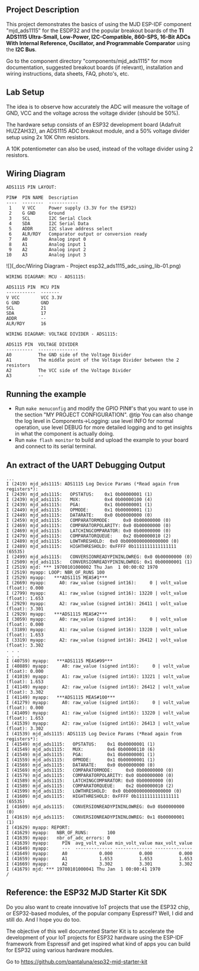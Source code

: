 ## Project Description
This project demonstrates the basics of using the MJD ESP-IDF component "mjd_ads1115" for the ESDP32 and the popular breakout boards of the **TI ADS1115 Ultra-Small, Low-Power, I2C-Compatible, 860-SPS, 16-Bit ADCs With Internal Reference, Oscillator, and Programmable Comparator** using the **I2C Bus**.

Go to the component directory "components/mjd_ads1115" for more documentation, suggested breakout boards (if relevant), installation and wiring instructions, data sheets, FAQ, photo's, etc.



## Lab Setup

The idea is to observe how accurately the ADC will measure the voltage of GND, VCC and the voltage across the voltage divider (should be 50%).

The hardware setup consists of an ESP32 development board (Adafruit HUZZAH32), an ADS1115 ADC breakout module, and a 50% voltage divider setup using 2x 10K Ohm resistors.

A 10K potentiometer can also be used, instead of the voltage divider using 2 resistors.



## Wiring Diagram
```
ADS1115 PIN LAYOUT:

PIN#  PIN NAME  Description
----  --------  -----------
 1    V VCC     Power supply (3.3V for the ESP32)
 2    G GND     Ground
 3    SCL       I2C Serial Clock
 4    SDA       I2C Serial Data
 5    ADDR      I2C slave address select
 6    ALR/RDY   Comparator output or conversion ready
 7    A0        Analog input 0
 8    A1        Analog input 1
 9    A2        Analog input 2
10    A3        Analog input 3
```

![](_doc/Wiring Diagram - Project esp32_ads1115_adc_using_lib-01.png)

```
WIRING DIAGRAM: MCU - ADS1115:

ADS1115 PIN  MCU PIN
-----------  -------
V VCC        VCC 3.3V
G GND        GND
SCL          21
SDA          17
ADDR         --
ALR/RDY      16
```



```
WIRING DIAGRAM: VOLTAGE DIVIDER - ADS1115:

ADS115 PIN  VOLTAGE DIVIDER
----------  ---------------
A0          The GND side of the Voltage Divider
A1          The middle point of the Voltage Divider between the 2 resistors
A2          The VCC side of the Voltage Divider 
A3          --
```



## Running the example

- Run `make menuconfig` and modify the GPIO PIN#'s that you want to use in the section "MY PROJECT CONFIGURATION". @tip You can also change the log level in Components->Logging: use level INFO for normal operation, use level DEBUG for more detailed logging and to get insights in what the component is actually doing.
- Run `make flash monitor` to build and upload the example to your board and connect to its serial terminal.



## An extract of the UART Debugging Output

```
...
I (2419) mjd_ads1115: ADS1115 Log Device Params (*Read again from registers*):
I (2439) mjd_ads1115:   OPSTATUS:    0x1 0b00000001 (1)
I (2439) mjd_ads1115:   MUX:         0x4 0b00000100 (4)
I (2439) mjd_ads1115:   PGA:         0x1 0b00000001 (1)
I (2449) mjd_ads1115:   OPMODE:      0x1 0b00000001 (1)
I (2449) mjd_ads1115:   DATARATE:    0x0 0b00000000 (0)
I (2459) mjd_ads1115:   COMPARATORMODE:     0x0 0b00000000 (0)
I (2469) mjd_ads1115:   COMPARATORPOLARITY: 0x0 0b00000000 (0)
I (2469) mjd_ads1115:   LATCHINGCOMPARATOR: 0x0 0b00000000 (0)
I (2479) mjd_ads1115:   COMPARATORQUEUE:    0x2 0b00000010 (2)
I (2489) mjd_ads1115:   LOWTHRESHOLD:  0x0 0b0000000000000000 (0)
I (2489) mjd_ads1115:   HIGHTHRESHOLD: 0xFFFF 0b1111111111111111 (65535)
I (2499) mjd_ads1115:   CONVERSIONREADYPININLOWREG: 0x0 0b00000000 (0)
I (2509) mjd_ads1115:   CONVERSIONREADYPININLOWREG: 0x1 0b00000001 (1)
I (2519) mjd: *** 19700101000002 Thu Jan  1 00:00:02 1970
I (2519) myapp: LOOP: NBR_OF_RUNS 100
I (2529) myapp:   ***ADS1115 MEAS#1***
I (2669) myapp:     A0: raw_value (signed int16):     0 | volt_value (float): 0.000
I (2799) myapp:     A1: raw_value (signed int16): 13220 | volt_value (float): 1.653
I (2929) myapp:     A2: raw_value (signed int16): 26411 | volt_value (float): 3.301
I (2929) myapp:   ***ADS1115 MEAS#2***
I (3059) myapp:     A0: raw_value (signed int16):     0 | volt_value (float): 0.000
I (3189) myapp:     A1: raw_value (signed int16): 13220 | volt_value (float): 1.653
I (3319) myapp:     A2: raw_value (signed int16): 26412 | volt_value (float): 3.302
. . .
. . .
I (40759) myapp:   ***ADS1115 MEAS#99***
I (40889) myapp:     A0: raw_value (signed int16):     0 | volt_value (float): 0.000
I (41019) myapp:     A1: raw_value (signed int16): 13221 | volt_value (float): 1.653
I (41149) myapp:     A2: raw_value (signed int16): 26412 | volt_value (float): 3.302
I (41149) myapp:   ***ADS1115 MEAS#100***
I (41279) myapp:     A0: raw_value (signed int16):     0 | volt_value (float): 0.000
I (41409) myapp:     A1: raw_value (signed int16): 13220 | volt_value (float): 1.653
I (41539) myapp:     A2: raw_value (signed int16): 26413 | volt_value (float): 3.302
I (41539) mjd_ads1115: ADS1115 Log Device Params (*Read again from registers*):
I (41549) mjd_ads1115:   OPSTATUS:    0x1 0b00000001 (1)
I (41549) mjd_ads1115:   MUX:         0x6 0b00000110 (6)
I (41549) mjd_ads1115:   PGA:         0x1 0b00000001 (1)
I (41559) mjd_ads1115:   OPMODE:      0x1 0b00000001 (1)
I (41569) mjd_ads1115:   DATARATE:    0x0 0b00000000 (0)
I (41569) mjd_ads1115:   COMPARATORMODE:     0x0 0b00000000 (0)
I (41579) mjd_ads1115:   COMPARATORPOLARITY: 0x0 0b00000000 (0)
I (41589) mjd_ads1115:   LATCHINGCOMPARATOR: 0x0 0b00000000 (0)
I (41589) mjd_ads1115:   COMPARATORQUEUE:    0x2 0b00000010 (2)
I (41599) mjd_ads1115:   LOWTHRESHOLD:  0x0 0b0000000000000000 (0)
I (41609) mjd_ads1115:   HIGHTHRESHOLD: 0xFFFF 0b1111111111111111 (65535)
I (41609) mjd_ads1115:   CONVERSIONREADYPININLOWREG: 0x0 0b00000000 (0)
I (41619) mjd_ads1115:   CONVERSIONREADYPININLOWREG: 0x1 0b00000001 (1)
I (41629) myapp: REPORT:
I (41629) myapp:   NBR_OF_RUNS:       100
I (41639) myapp:   nbr_of_adc_errors: 0
I (41639) myapp:     PIN  avg_volt_value min_volt_value max_volt_value
I (41649) myapp:     ---  -------------- -------------- --------------
I (41649) myapp:     A0            0.000          0.000          0.000
I (41659) myapp:     A1            1.653          1.653          1.653
I (41669) myapp:     A2            3.302          3.301          3.302
I (41679) mjd: *** 19700101000041 Thu Jan  1 00:00:41 1970
/

```



## Reference: the ESP32 MJD Starter Kit SDK

Do you also want to create innovative IoT projects that use the ESP32 chip, or ESP32-based modules, of the popular company Espressif? Well, I did and still do. And I hope you do too.

The objective of this well documented Starter Kit is to accelerate the development of your IoT projects for ESP32 hardware using the ESP-IDF framework from Espressif and get inspired what kind of apps you can build for ESP32 using various hardware modules.

Go to https://github.com/pantaluna/esp32-mjd-starter-kit



